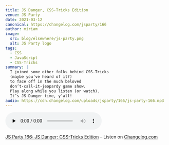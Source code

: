 ```yaml
---
title: JS Danger, CSS-Tricks Edition
venue: JS Party
date: 2021-03-12
canonical: https://changelog.com/jsparty/166
author: miriam
image:
  src: blog/elsewhere/js-party.png
  alt: JS Party logo
tags:
  - CSS
  - JavaScript
  - CSS-Tricks
summary: |
  I joined some other folks behind CSS-Tricks 
  (maybe you’ve heard of it?) 
  to face off in the much beloved 
  don’t-call-it-jeopardy game show. 
  Play along while you listen (or watch). 
  It’s JS Danger time, y’all!
audio: https://cdn.changelog.com/uploads/jsparty/166/js-party-166.mp3
---
```


<audio data-theme="night" data-src="https://changelog.com/jsparty/166/embed" src="https://cdn.changelog.com/uploads/jsparty/166/js-party-166.mp3" preload="none" class="changelog-episode" controls></audio><p><a href="https://changelog.com/jsparty/166">JS Party 166: JS Danger: CSS-Tricks Edition</a> – Listen on <a href="https://changelog.com/">Changelog.com</a></p><script async src="//cdn.changelog.com/embed.js"></script>
